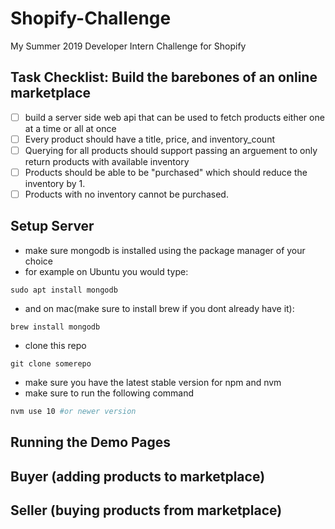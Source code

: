# Shopify-Challenge
My Summer 2019 Developer Intern Challenge for Shopify

## Task Checklist: Build the barebones of an online marketplace

- [ ] build a server side web api that can be used to fetch products either one at a time or all at once
- [ ] Every product should have a title, price, and inventory\_count
- [ ] Querying for all products should support passing an arguement to only return products with available inventory
- [ ] Products should be able to be "purchased" which should reduce the inventory by 1.
- [ ] Products with no inventory cannot be purchased.

## Setup Server
- make sure mongodb is installed using the package manager of your choice
- for example on Ubuntu you would type:
```
sudo apt install mongodb
```
- and on mac(make sure to install brew if you dont already have it):
```
brew install mongodb
```

- clone this repo
```
git clone somerepo
```
- make sure you have the latest stable version for npm and nvm
- make sure to run the following command
```bash
nvm use 10 #or newer version
```

## Running the Demo Pages

## Buyer (adding products to marketplace)

## Seller (buying products from marketplace)
